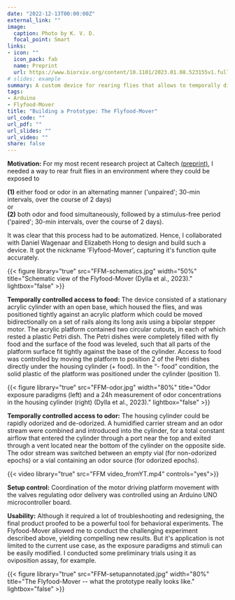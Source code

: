 ```yaml
---
date: "2022-12-13T00:00:00Z"
external_link: ""
image:
  caption: Photo by K. V. D.
  focal_point: Smart
links:
- icon: ""
  icon_pack: fab
  name: Preprint
  url: https://www.biorxiv.org/content/10.1101/2023.01.08.523155v1.full.pdf
# slides: example
summary: A custom device for rearing flies that allows to temporally disassociate chronic exposure to a specific odor from the presence of food.
tags: 
- Arduino
- Flyfood-Mover
title: "Building a Prototype: The Flyfood-Mover"
url_code: ""
url_pdf: ""
url_slides: ""
url_video: ""
share: false
---
```


**Motivation:** For my most recent research project at Caltech [(preprint)](https://www.biorxiv.org/content/10.1101/2023.01.08.523155v1), I needed a way to rear fruit flies in an environment where they could be exposed to

**(1)** either food or odor in an alternating manner ('unpaired'; 30-min intervals, over the course of 2 days)  
or   
**(2)** both odor and food simultaneously, followed by a stimulus-free period ('paired'; 30-min intervals, over the course of 2 days). 

It was clear that this process had to be automatized. Hence, I collaborated with Daniel Wagenaar and Elizabeth Hong to design and build such a device. It got the nickname 'Flyfood-Mover', capturing it's function quite accurately.

{{< figure library="true" src="FFM-schematics.jpg" width="50%" title="Schematic view of the Flyfood-Mover (Dylla et al., 2023)." lightbox="false" >}}

**Temporally controlled access to food:** The device consisted of a stationary acrylic cylinder with an open base, which housed the flies, and was positioned tightly against an acrylic platform which could be moved bidirectionally on a set of rails along its long axis using a bipolar stepper motor. The acrylic platform contained two circular cutouts, in each of which rested a plastic Petri dish. The Petri dishes were completely filled with fly food and the surface of the food was leveled, such that all parts of the platform surface fit tightly against the base of the cylinder. Access to food was controlled by moving the platform to position 2 of the Petri dishes directly under the housing cylinder (+ food). In the “- food” condition, the solid plastic of the platform was positioned under the cylinder (position 1).

{{< figure library="true" src="FFM-odor.jpg" width="80%" title="Odor exposure paradigms (left) and a 24h measurement of odor concentrations in the housing cylinder (right) (Dylla et al., 2023)." lightbox="false" >}}

**Temporally controlled access to odor:** The housing cylinder could be rapidly odorized and de-odorized. A humidified carrier stream and an odor stream were combined and introduced into the cylinder, for a total constant airflow that entered the cylinder through a port near the top and exited through a vent located near the bottom of the cylinder on the opposite side. The odor stream was switched between an empty vial (for non-odorized epochs) or a vial containing an odor source (for odorized epochs).

{{< video library="true" src="FFM video_fromYT.mp4" controls="yes">}}

**Setup control:** Coordination of the motor driving platform movement with the valves regulating odor delivery was controlled using an Arduino UNO microcontroller board. 

**Usability:** Although it required a lot of troubleshooting and redesigning, the final product proofed to be a powerful tool for behavioral experiments. The Flyfood-Mover allowed me to conduct the challenging experiment described above, yielding compelling new results. But it's application is not limited to the current use case, as the exposure paradigms and stimuli can be easily modified. I conducted some preliminary trials using it as oviposition assay, for example.

{{< figure library="true" src="FFM-setupannotated.jpg" width="80%" title="The Flyfood-Mover -- what the prototype really looks like." lightbox="false" >}}
